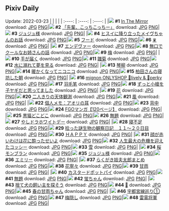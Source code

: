 ## Pixiv Daily
Update: 2022-03-23
|      |      |      |
| :----: | :----: | :----: |
|![](https://pixiv.microyu.workers.dev/c/240x480/img-master/img/2022/03/21/06/49/47/97065819_p0_master1200.jpg) **#1** [In The Mirror](https://www.pixiv.net/artworks/97065819) download: [JPG](https://pixiv.microyu.workers.dev/img-original/img/2022/03/21/06/49/47/97065819_p0.jpg) [PNG](https://pixiv.microyu.workers.dev/img-original/img/2022/03/21/06/49/47/97065819_p0.png)|![](https://pixiv.microyu.workers.dev/c/240x480/img-master/img/2022/03/21/08/06/48/97066529_p0_master1200.jpg) **#2** [「先輩、こっちこっちー」](https://www.pixiv.net/artworks/97066529) download: [JPG](https://pixiv.microyu.workers.dev/img-original/img/2022/03/21/08/06/48/97066529_p0.jpg) [PNG](https://pixiv.microyu.workers.dev/img-original/img/2022/03/21/08/06/48/97066529_p0.png)|![](https://pixiv.microyu.workers.dev/c/240x480/img-master/img/2022/03/21/00/00/11/97059526_p0_master1200.jpg) **#3** [ジュジュ様](https://www.pixiv.net/artworks/97059526) download: [JPG](https://pixiv.microyu.workers.dev/img-original/img/2022/03/21/00/00/11/97059526_p0.jpg) [PNG](https://pixiv.microyu.workers.dev/img-original/img/2022/03/21/00/00/11/97059526_p0.png)|
|![](https://pixiv.microyu.workers.dev/c/240x480/img-master/img/2022/03/21/17/56/34/97076019_p0_master1200.jpg) **#4** [ヒスイに降り立ったメイヴちゃんのお話](https://www.pixiv.net/artworks/97076019) download: [JPG](https://pixiv.microyu.workers.dev/img-original/img/2022/03/21/17/56/34/97076019_p0.jpg) [PNG](https://pixiv.microyu.workers.dev/img-original/img/2022/03/21/17/56/34/97076019_p0.png)|![](https://pixiv.microyu.workers.dev/c/240x480/img-master/img/2022/03/21/00/00/43/97059603_p0_master1200.jpg) **#5** [フード](https://www.pixiv.net/artworks/97059603) download: [JPG](https://pixiv.microyu.workers.dev/img-original/img/2022/03/21/00/00/43/97059603_p0.jpg) [PNG](https://pixiv.microyu.workers.dev/img-original/img/2022/03/21/00/00/43/97059603_p0.png)|![](https://pixiv.microyu.workers.dev/c/240x480/img-master/img/2022/03/21/01/13/23/97061976_p0_master1200.jpg) **#6** [♛](https://www.pixiv.net/artworks/97061976) download: [JPG](https://pixiv.microyu.workers.dev/img-original/img/2022/03/21/01/13/23/97061976_p0.jpg) [PNG](https://pixiv.microyu.workers.dev/img-original/img/2022/03/21/01/13/23/97061976_p0.png)|
|![](https://pixiv.microyu.workers.dev/c/240x480/img-master/img/2022/03/21/00/02/33/97059717_p0_master1200.jpg) **#7** [エンデヴァー](https://www.pixiv.net/artworks/97059717) download: [JPG](https://pixiv.microyu.workers.dev/img-original/img/2022/03/21/00/02/33/97059717_p0.jpg) [PNG](https://pixiv.microyu.workers.dev/img-original/img/2022/03/21/00/02/33/97059717_p0.png)|![](https://pixiv.microyu.workers.dev/c/240x480/img-master/img/2022/03/21/00/51/15/97061416_p0_master1200.jpg) **#8** [無口でクールなお姉さんの話](https://www.pixiv.net/artworks/97061416) download: [JPG](https://pixiv.microyu.workers.dev/img-original/img/2022/03/21/00/51/15/97061416_p0.jpg) [PNG](https://pixiv.microyu.workers.dev/img-original/img/2022/03/21/00/51/15/97061416_p0.png)|![](https://pixiv.microyu.workers.dev/c/240x480/img-master/img/2022/03/21/17/31/00/97075450_p0_master1200.jpg) **#9** [梅](https://www.pixiv.net/artworks/97075450) download: [JPG](https://pixiv.microyu.workers.dev/img-original/img/2022/03/21/17/31/00/97075450_p0.jpg) [PNG](https://pixiv.microyu.workers.dev/img-original/img/2022/03/21/17/31/00/97075450_p0.png)|
|![](https://pixiv.microyu.workers.dev/c/240x480/img-master/img/2022/03/21/17/32/05/97075475_p0_master1200.jpg) **#10** [手が届く](https://www.pixiv.net/artworks/97075475) download: [JPG](https://pixiv.microyu.workers.dev/img-original/img/2022/03/21/17/32/05/97075475_p0.jpg) [PNG](https://pixiv.microyu.workers.dev/img-original/img/2022/03/21/17/32/05/97075475_p0.png)|![](https://pixiv.microyu.workers.dev/c/240x480/img-master/img/2022/03/21/17/33/09/97075507_p0_master1200.jpg) **#11** [雛菊](https://www.pixiv.net/artworks/97075507) download: [JPG](https://pixiv.microyu.workers.dev/img-original/img/2022/03/21/17/33/09/97075507_p0.jpg) [PNG](https://pixiv.microyu.workers.dev/img-original/img/2022/03/21/17/33/09/97075507_p0.png)|![](https://pixiv.microyu.workers.dev/c/240x480/img-master/img/2022/03/22/00/01/22/97086385_p0_master1200.jpg) **#12** [水に溺れて夢を見る](https://www.pixiv.net/artworks/97086385) download: [JPG](https://pixiv.microyu.workers.dev/img-original/img/2022/03/22/00/01/22/97086385_p0.jpg) [PNG](https://pixiv.microyu.workers.dev/img-original/img/2022/03/22/00/01/22/97086385_p0.png)|
|![](https://pixiv.microyu.workers.dev/c/240x480/img-master/img/2022/03/21/02/48/01/97063699_p0_master1200.jpg) **#13** [琴柳](https://www.pixiv.net/artworks/97063699) download: [JPG](https://pixiv.microyu.workers.dev/img-original/img/2022/03/21/02/48/01/97063699_p0.jpg) [PNG](https://pixiv.microyu.workers.dev/img-original/img/2022/03/21/02/48/01/97063699_p0.png)|![](https://pixiv.microyu.workers.dev/c/240x480/img-master/img/2022/03/21/17/35/41/97075555_p0_master1200.jpg) **#14** [暖かくなってニコニコ](https://www.pixiv.net/artworks/97075555) download: [JPG](https://pixiv.microyu.workers.dev/img-original/img/2022/03/21/17/35/41/97075555_p0.jpg) [PNG](https://pixiv.microyu.workers.dev/img-original/img/2022/03/21/17/35/41/97075555_p0.png)|![](https://pixiv.microyu.workers.dev/c/240x480/img-master/img/2022/03/21/18/17/46/97076566_p0_master1200.jpg) **#15** [柏田さんの寝坊した朝](https://www.pixiv.net/artworks/97076566) download: [JPG](https://pixiv.microyu.workers.dev/img-original/img/2022/03/21/18/17/46/97076566_p0.jpg) [PNG](https://pixiv.microyu.workers.dev/img-original/img/2022/03/21/18/17/46/97076566_p0.png)|
|![](https://pixiv.microyu.workers.dev/c/240x480/img-master/img/2022/03/22/02/36/25/97089705_p0_master1200.jpg) **#16** [mignon ONLYSHOP 🍋lively & 🍒perky](https://www.pixiv.net/artworks/97089705) download: [JPG](https://pixiv.microyu.workers.dev/img-original/img/2022/03/22/02/36/25/97089705_p0.jpg) [PNG](https://pixiv.microyu.workers.dev/img-original/img/2022/03/22/02/36/25/97089705_p0.png)|![](https://pixiv.microyu.workers.dev/c/240x480/img-master/img/2022/03/21/02/45/19/97063666_p0_master1200.jpg) **#17** [羽毛笔](https://www.pixiv.net/artworks/97063666) download: [JPG](https://pixiv.microyu.workers.dev/img-original/img/2022/03/21/02/45/19/97063666_p0.jpg) [PNG](https://pixiv.microyu.workers.dev/img-original/img/2022/03/21/02/45/19/97063666_p0.png)|![](https://pixiv.microyu.workers.dev/c/240x480/img-master/img/2022/03/21/17/27/30/97075365_p0_master1200.jpg) **#18** [ずっと小槍を子ヤギだと思ってました](https://www.pixiv.net/artworks/97075365) download: [JPG](https://pixiv.microyu.workers.dev/img-original/img/2022/03/21/17/27/30/97075365_p0.jpg) [PNG](https://pixiv.microyu.workers.dev/img-original/img/2022/03/21/17/27/30/97075365_p0.png)|
|![](https://pixiv.microyu.workers.dev/c/240x480/img-master/img/2022/03/21/17/22/04/97075240_p0_master1200.jpg) **#19** [花](https://www.pixiv.net/artworks/97075240) download: [JPG](https://pixiv.microyu.workers.dev/img-original/img/2022/03/21/17/22/04/97075240_p0.jpg) [PNG](https://pixiv.microyu.workers.dev/img-original/img/2022/03/21/17/22/04/97075240_p0.png)|![](https://pixiv.microyu.workers.dev/c/240x480/img-master/img/2022/03/22/00/00/09/97086274_p0_master1200.jpg) **#20** [二人きりの天体観測](https://www.pixiv.net/artworks/97086274) download: [JPG](https://pixiv.microyu.workers.dev/img-original/img/2022/03/22/00/00/09/97086274_p0.jpg) [PNG](https://pixiv.microyu.workers.dev/img-original/img/2022/03/22/00/00/09/97086274_p0.png)|![](https://pixiv.microyu.workers.dev/c/240x480/img-master/img/2022/03/21/17/29/48/97075419_p0_master1200.jpg) **#21** [風](https://www.pixiv.net/artworks/97075419) download: [JPG](https://pixiv.microyu.workers.dev/img-original/img/2022/03/21/17/29/48/97075419_p0.jpg) [PNG](https://pixiv.microyu.workers.dev/img-original/img/2022/03/21/17/29/48/97075419_p0.png)|
|![](https://pixiv.microyu.workers.dev/c/240x480/img-master/img/2022/03/22/09/00/01/97092795_p0_master1200.jpg) **#22** [個人メモ：アオリの耳](https://www.pixiv.net/artworks/97092795) download: [JPG](https://pixiv.microyu.workers.dev/img-original/img/2022/03/22/09/00/01/97092795_p0.jpg) [PNG](https://pixiv.microyu.workers.dev/img-original/img/2022/03/22/09/00/01/97092795_p0.png)|![](https://pixiv.microyu.workers.dev/c/240x480/img-master/img/2022/03/21/17/23/33/97075277_p0_master1200.jpg) **#23** [背中](https://www.pixiv.net/artworks/97075277) download: [JPG](https://pixiv.microyu.workers.dev/img-original/img/2022/03/21/17/23/33/97075277_p0.jpg) [PNG](https://pixiv.microyu.workers.dev/img-original/img/2022/03/21/17/23/33/97075277_p0.png)|![](https://pixiv.microyu.workers.dev/c/240x480/img-master/img/2022/03/21/11/50/03/97069491_p0_master1200.jpg) **#24** [FGOマンガ【120ページ】](https://www.pixiv.net/artworks/97069491) download: [JPG](https://pixiv.microyu.workers.dev/img-original/img/2022/03/21/11/50/03/97069491_p0.jpg) [PNG](https://pixiv.microyu.workers.dev/img-original/img/2022/03/21/11/50/03/97069491_p0.png)|
|![](https://pixiv.microyu.workers.dev/c/240x480/img-master/img/2022/03/21/17/28/29/97075390_p0_master1200.jpg) **#25** [黒猫どこどこ](https://www.pixiv.net/artworks/97075390) download: [JPG](https://pixiv.microyu.workers.dev/img-original/img/2022/03/21/17/28/29/97075390_p0.jpg) [PNG](https://pixiv.microyu.workers.dev/img-original/img/2022/03/21/17/28/29/97075390_p0.png)|![](https://pixiv.microyu.workers.dev/c/240x480/img-master/img/2022/03/21/23/29/45/97085114_p0_master1200.jpg) **#26** [無題](https://www.pixiv.net/artworks/97085114) download: [JPG](https://pixiv.microyu.workers.dev/img-original/img/2022/03/21/23/29/45/97085114_p0.jpg) [PNG](https://pixiv.microyu.workers.dev/img-original/img/2022/03/21/23/29/45/97085114_p0.png)|![](https://pixiv.microyu.workers.dev/c/240x480/img-master/img/2022/03/21/19/10/26/97077823_p0_master1200.jpg) **#27** [やしドラホワイトデー](https://www.pixiv.net/artworks/97077823) download: [JPG](https://pixiv.microyu.workers.dev/img-original/img/2022/03/21/19/10/26/97077823_p0.jpg) [PNG](https://pixiv.microyu.workers.dev/img-original/img/2022/03/21/19/10/26/97077823_p0.png)|
|![](https://pixiv.microyu.workers.dev/c/240x480/img-master/img/2022/03/22/06/00/01/97091395_p0_master1200.jpg) **#28** [寝不足](https://www.pixiv.net/artworks/97091395) download: [JPG](https://pixiv.microyu.workers.dev/img-original/img/2022/03/22/06/00/01/97091395_p0.jpg) [PNG](https://pixiv.microyu.workers.dev/img-original/img/2022/03/22/06/00/01/97091395_p0.png)|![](https://pixiv.microyu.workers.dev/c/240x480/img-master/img/2022/03/21/00/05/42/97059934_p0_master1200.jpg) **#29** [拾った謎生物の観察日記　１１～２０日目](https://www.pixiv.net/artworks/97059934) download: [JPG](https://pixiv.microyu.workers.dev/img-original/img/2022/03/21/00/05/42/97059934_p0.jpg) [PNG](https://pixiv.microyu.workers.dev/img-original/img/2022/03/21/00/05/42/97059934_p0.png)|![](https://pixiv.microyu.workers.dev/c/240x480/img-master/img/2022/03/22/00/01/11/97086371_p0_master1200.jpg) **#30** [ＨＡＰＰＹ](https://www.pixiv.net/artworks/97086371) download: [JPG](https://pixiv.microyu.workers.dev/img-original/img/2022/03/22/00/01/11/97086371_p0.jpg) [PNG](https://pixiv.microyu.workers.dev/img-original/img/2022/03/22/00/01/11/97086371_p0.png)|
|![](https://pixiv.microyu.workers.dev/c/240x480/img-master/img/2022/03/21/13/05/22/97069652_p0_master1200.jpg) **#31** [顔が赤いわけは花に酔ったせいよ](https://www.pixiv.net/artworks/97069652) download: [JPG](https://pixiv.microyu.workers.dev/img-original/img/2022/03/21/13/05/22/97069652_p0.jpg) [PNG](https://pixiv.microyu.workers.dev/img-original/img/2022/03/21/13/05/22/97069652_p0.png)|![](https://pixiv.microyu.workers.dev/c/240x480/img-master/img/2022/03/21/19/24/19/97078159_p0_master1200.jpg) **#32** [人生最大の危機を迎えたコッシー](https://www.pixiv.net/artworks/97078159) download: [JPG](https://pixiv.microyu.workers.dev/img-original/img/2022/03/21/19/24/19/97078159_p0.jpg) [PNG](https://pixiv.microyu.workers.dev/img-original/img/2022/03/21/19/24/19/97078159_p0.png)|![](https://pixiv.microyu.workers.dev/c/240x480/img-master/img/2022/03/21/17/25/27/97075325_p0_master1200.jpg) **#33** [雪](https://www.pixiv.net/artworks/97075325) download: [JPG](https://pixiv.microyu.workers.dev/img-original/img/2022/03/21/17/25/27/97075325_p0.jpg) [PNG](https://pixiv.microyu.workers.dev/img-original/img/2022/03/21/17/25/27/97075325_p0.png)|
|![](https://pixiv.microyu.workers.dev/c/240x480/img-master/img/2022/03/21/20/30/01/97079772_p0_master1200.jpg) **#34** [桜モンブラン](https://www.pixiv.net/artworks/97079772) download: [JPG](https://pixiv.microyu.workers.dev/img-original/img/2022/03/21/20/30/01/97079772_p0.jpg) [PNG](https://pixiv.microyu.workers.dev/img-original/img/2022/03/21/20/30/01/97079772_p0.png)|![](https://pixiv.microyu.workers.dev/c/240x480/img-master/img/2022/03/21/12/45/02/97070371_p0_master1200.jpg) **#35** [ジュジュ様](https://www.pixiv.net/artworks/97070371) download: [JPG](https://pixiv.microyu.workers.dev/img-original/img/2022/03/21/12/45/02/97070371_p0.jpg) [PNG](https://pixiv.microyu.workers.dev/img-original/img/2022/03/21/12/45/02/97070371_p0.png)|![](https://pixiv.microyu.workers.dev/c/240x480/img-master/img/2022/03/21/14/17/19/97071889_p0_master1200.jpg) **#36** [エミリー](https://www.pixiv.net/artworks/97071889) download: [JPG](https://pixiv.microyu.workers.dev/img-original/img/2022/03/21/14/17/19/97071889_p0.jpg) [PNG](https://pixiv.microyu.workers.dev/img-original/img/2022/03/21/14/17/19/97071889_p0.png)|
|![](https://pixiv.microyu.workers.dev/c/240x480/img-master/img/2022/03/21/11/15/10/97068940_p0_master1200.jpg) **#37** [らくがき妓夫太郎まとめ](https://www.pixiv.net/artworks/97068940) download: [JPG](https://pixiv.microyu.workers.dev/img-original/img/2022/03/21/11/15/10/97068940_p0.jpg) [PNG](https://pixiv.microyu.workers.dev/img-original/img/2022/03/21/11/15/10/97068940_p0.png)|![](https://pixiv.microyu.workers.dev/c/240x480/img-master/img/2022/03/22/00/33/10/97087182_p0_master1200.jpg) **#38** [花寧々](https://www.pixiv.net/artworks/97087182) download: [JPG](https://pixiv.microyu.workers.dev/img-original/img/2022/03/22/00/33/10/97087182_p0.jpg) [PNG](https://pixiv.microyu.workers.dev/img-original/img/2022/03/22/00/33/10/97087182_p0.png)|![](https://pixiv.microyu.workers.dev/c/240x480/img-master/img/2022/03/21/00/00/11/97059528_p0_master1200.jpg) **#39** [甘雨](https://www.pixiv.net/artworks/97059528) download: [JPG](https://pixiv.microyu.workers.dev/img-original/img/2022/03/21/00/00/11/97059528_p0.jpg) [PNG](https://pixiv.microyu.workers.dev/img-original/img/2022/03/21/00/00/11/97059528_p0.png)|
|![](https://pixiv.microyu.workers.dev/c/240x480/img-master/img/2022/03/22/20/30/01/97102324_p0_master1200.jpg) **#40** [カスタードポットパイ](https://www.pixiv.net/artworks/97102324) download: [JPG](https://pixiv.microyu.workers.dev/img-original/img/2022/03/22/20/30/01/97102324_p0.jpg) [PNG](https://pixiv.microyu.workers.dev/img-original/img/2022/03/22/20/30/01/97102324_p0.png)|![](https://pixiv.microyu.workers.dev/c/240x480/img-master/img/2022/03/21/11/31/21/97069191_p0_master1200.jpg) **#41** [無題](https://www.pixiv.net/artworks/97069191) download: [JPG](https://pixiv.microyu.workers.dev/img-original/img/2022/03/21/11/31/21/97069191_p0.jpg) [PNG](https://pixiv.microyu.workers.dev/img-original/img/2022/03/21/11/31/21/97069191_p0.png)|![](https://pixiv.microyu.workers.dev/c/240x480/img-master/img/2022/03/22/10/10/22/97093410_p0_master1200.jpg) **#42** [蛍ちゃん](https://www.pixiv.net/artworks/97093410) download: [JPG](https://pixiv.microyu.workers.dev/img-original/img/2022/03/22/10/10/22/97093410_p0.jpg) [PNG](https://pixiv.microyu.workers.dev/img-original/img/2022/03/22/10/10/22/97093410_p0.png)|
|![](https://pixiv.microyu.workers.dev/c/240x480/img-master/img/2022/03/21/10/39/22/97068363_p0_master1200.jpg) **#43** [捨て犬の飼い主を探そう](https://www.pixiv.net/artworks/97068363) download: [JPG](https://pixiv.microyu.workers.dev/img-original/img/2022/03/21/10/39/22/97068363_p0.jpg) [PNG](https://pixiv.microyu.workers.dev/img-original/img/2022/03/21/10/39/22/97068363_p0.png)|![](https://pixiv.microyu.workers.dev/c/240x480/img-master/img/2022/03/22/00/30/01/97087318_p0_master1200.jpg) **#44** [💠](https://www.pixiv.net/artworks/97087318) download: [JPG](https://pixiv.microyu.workers.dev/img-original/img/2022/03/22/00/30/01/97087318_p0.jpg) [PNG](https://pixiv.microyu.workers.dev/img-original/img/2022/03/22/00/30/01/97087318_p0.png)|![](https://pixiv.microyu.workers.dev/c/240x480/img-master/img/2022/03/21/21/26/38/97081289_p0_master1200.jpg) **#45** [春の甘雨ちゃん](https://www.pixiv.net/artworks/97081289) download: [JPG](https://pixiv.microyu.workers.dev/img-original/img/2022/03/21/21/26/38/97081289_p0.jpg) [PNG](https://pixiv.microyu.workers.dev/img-original/img/2022/03/21/21/26/38/97081289_p0.png)|
|![](https://pixiv.microyu.workers.dev/c/240x480/img-master/img/2022/03/22/00/01/41/97086433_p0_master1200.jpg) **#46** [宇都宮線巡り①](https://www.pixiv.net/artworks/97086433) download: [JPG](https://pixiv.microyu.workers.dev/img-original/img/2022/03/22/00/01/41/97086433_p0.jpg) [PNG](https://pixiv.microyu.workers.dev/img-original/img/2022/03/22/00/01/41/97086433_p0.png)|![](https://pixiv.microyu.workers.dev/c/240x480/img-master/img/2022/03/22/20/17/13/97102043_p0_master1200.jpg) **#47** [梅隠し](https://www.pixiv.net/artworks/97102043) download: [JPG](https://pixiv.microyu.workers.dev/img-original/img/2022/03/22/20/17/13/97102043_p0.jpg) [PNG](https://pixiv.microyu.workers.dev/img-original/img/2022/03/22/20/17/13/97102043_p0.png)|![](https://pixiv.microyu.workers.dev/c/240x480/img-master/img/2022/03/21/00/43/02/97061196_p0_master1200.jpg) **#48** [雷電将軍](https://www.pixiv.net/artworks/97061196) download: [JPG](https://pixiv.microyu.workers.dev/img-original/img/2022/03/21/00/43/02/97061196_p0.jpg) [PNG](https://pixiv.microyu.workers.dev/img-original/img/2022/03/21/00/43/02/97061196_p0.png)|
